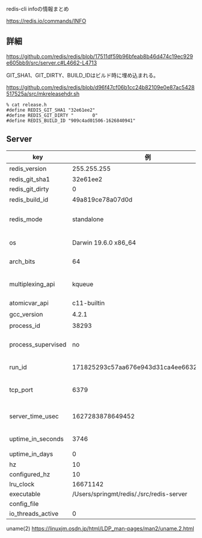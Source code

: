 redis-cli infoの情報まとめ

https://redis.io/commands/INFO

## 詳細

https://github.com/redis/redis/blob/17511df59b96bfeab8b46d474c19ec929e605bb9/src/server.c#L4662-L4713

GIT_SHA1、GIT_DIRTY、BUILD_IDはビルド時に埋め込まれる。

https://github.com/redis/redis/blob/d96f47cf06b1cc24b82109e0e87ac5428517525a/src/mkreleasehdr.sh

```
% cat release.h
#define REDIS_GIT_SHA1 "32e61ee2"
#define REDIS_GIT_DIRTY "       0"
#define REDIS_BUILD_ID "909c4ad01506-1626840941"
```

## Server

 key | 例 | 説明
-----|----|---
redis_version | 255.255.255 | `version.h` の値
redis_git_sha1 | 32e61ee2 | `(git show-ref --head --hash=8 2> /dev/null || echo 00000000) | head -n1` の結果
redis_git_dirty | 0 | `git diff --no-ext-diff 2> /dev/null | wc -l` の結果
redis_build_id | 49a819ce78a07d0d | redisのバージョン、build_id、git_dirty、git_sha1のcrc64チェックサム
redis_mode | standalone | サーバーのモード standalone or sentinel or cluster https://github.com/redis/redis/blob/17511df59b96bfeab8b46d474c19ec929e605bb9/src/server.c#L4640-L4642 ここらへん
os | Darwin 19.6.0 x86_64 | uname(2) の sysname + release + machine https://github.com/redis/redis/blob/17511df59b96bfeab8b46d474c19ec929e605bb9/src/server.c#L4656
arch_bits | 64 | longのサイズで判定 https://github.com/redis/redis/blob/17511df59b96bfeab8b46d474c19ec929e605bb9/src/server.c#L2648
multiplexing_api | kqueue | redisのevent loopで使っている仕組み https://github.com/redis/redis/blob/7913d34d7c5fb9fdc35afc4de57311cad84522e0/src/ae.c#L52-L64 https://github.com/redis/redis/blob/074e28a46eb2646ab33002731fac6b4fc223b0bb/src/ae_kqueue.c#L141
atomicvar_api | c11-builtin | 利用しているAtomicvar API C++ 11以降が使えるか https://cpprefjp.github.io/reference/atomic/atomic.html
gcc_version | 4.2.1 | `__GNUC__` コンパイルに使ったgccのバージョン
process_id | 38293 | getpid(2) https://linuxjm.osdn.jp/html/LDP_man-pages/man2/getpid.2.html の値
process_supervised | no | suprvisedの仕組み https://github.com/redis/redis/blob/17511df59b96bfeab8b46d474c19ec929e605bb9/src/server.c#L4644-L4650
run_id | 171825293c57aa676e943d31ca4ee6632cb865c9 | サーバーを一意に識別するID sentinelやclusterで使う https://github.com/redis/redis/blob/17511df59b96bfeab8b46d474c19ec929e605bb9/src/server.c#L2637
tcp_port | 6379 | サーバーのTCP/IPのポート https://github.com/redis/redis/blob/17511df59b96bfeab8b46d474c19ec929e605bb9/src/server.c#L3202-L3211
server_time_usec | 1627283878649452 | マイクロ秒単位のUnixタイム https://github.com/redis/redis/blob/17511df59b96bfeab8b46d474c19ec929e605bb9/src/server.c#L1224-L1233
uptime_in_seconds | 3746 | redisサーバーの起動時間(秒) https://github.com/redis/redis/blob/17511df59b96bfeab8b46d474c19ec929e605bb9/src/server.c#L4621
uptime_in_days | 0 | redisサーバーの起動時間(日) uptime_in_seconds を 24 * 3600で割った数
hz | 10 |
configured_hz | 10 |
lru_clock | 16671142 |
executable | /Users/springmt/redis/./src/redis-server |
config_file | |
io_threads_active | 0 |

uname(2) https://linuxjm.osdn.jp/html/LDP_man-pages/man2/uname.2.html

